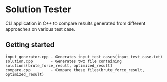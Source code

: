 # Solution Tester
CLI application in C++ to compare results generated from different approaches on various test case.

## Getting started
```
input_generator.cpp - Generates input test cases(input_test_case.txt)
solution.cpp        - Generates two file containing solutions(brute_force_result, optimized_result)
compare.cpp         - Compare these files(brute_force_result, optimized_result)  

